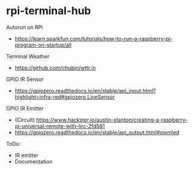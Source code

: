 # rpi-terminal-hub

Autorun on RPi
* https://learn.sparkfun.com/tutorials/how-to-run-a-raspberry-pi-program-on-startup/all

Terminal Weather
* https://github.com/chubin/wttr.in

GPIO IR Sensor
* https://gpiozero.readthedocs.io/en/stable/api_input.html?highlight=infra-red#gpiozero.LineSensor

GPIO IR Emitter
* (Circult) https://www.hackster.io/austin-stanton/creating-a-raspberry-pi-universal-remote-with-lirc-2fd581
* https://gpiozero.readthedocs.io/en/stable/api_output.html#pwmled

ToDo:
 - IR emitter
 - Documentation
